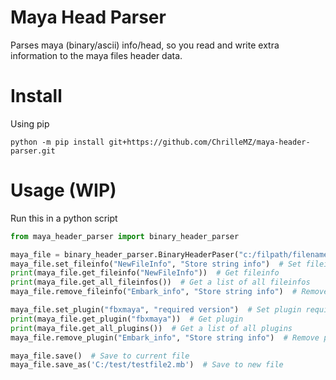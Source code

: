 # Maya Head Parser
Parses maya (binary/ascii) info/head, so you read and write extra information to the maya files header data.


# Install
Using pip
```commandline
python -m pip install git+https://github.com/ChrilleMZ/maya-header-parser.git
```

# Usage (WIP)

Run this in a python script

```python
from maya_header_parser import binary_header_parser

maya_file = binary_header_parser.BinaryHeaderPaser("c:/filpath/filename.mb")
maya_file.set_fileinfo("NewFileInfo", "Store string info")  # Set fileinfo
print(maya_file.get_fileinfo("NewFileInfo"))  # Get fileinfo
print(maya_file.get_all_fileinfos())  # Get a list of all fileinfos
maya_file.remove_fileinfo("Embark_info", "Store string info")  # Remove fileinfo

maya_file.set_plugin("fbxmaya", "required version")  # Set plugin requirements
print(maya_file.get_plugin("fbxmaya"))  # Get plugin
print(maya_file.get_all_plugins())  # Get a list of all plugins
maya_file.remove_plugin("Embark_info", "Store string info")  # Remove plugin requirements

maya_file.save()  # Save to current file
maya_file.save_as('C:/test/testfile2.mb')  # Save to new file
```




